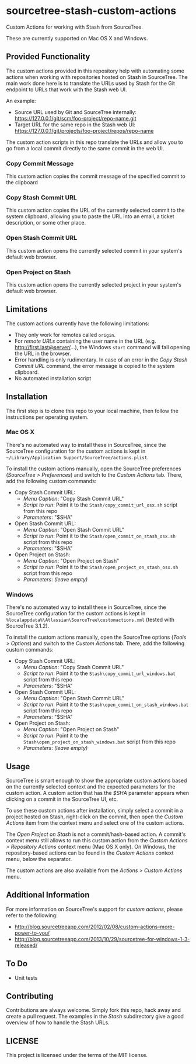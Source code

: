 # sourcetree-stash-custom-actions
Custom Actions for working with Stash from SourceTree.

These are currently supported on Mac OS X and Windows.

## Provided Functionality
The custom actions provided in this repository help with automating some actions when working with repositories hosted on Stash in SourceTree. The main work done here is to translate the URLs used by Stash for the Git endpoint to URLs that work with the Stash web UI.

An example:

* Source URL used by Git and SourceTree internally: https://127.0.0.1/git/scm/foo-project/repo-name.git
* Target URL for the same repo in the Stash web UI: https://127.0.0.1/git/projects/foo-project/repos/repo-name

The custom action scripts in this repo translate the URLs and allow you to go from a local commit directly to the same commit in the web UI.

### Copy Commit Message
This custom action copies the commit message of the specified commit to the clipboard

### Copy Stash Commit URL
This custom action copies the URL of the currently selected commit to the system clipboard, allowing you to paste the URL into an email, a ticket description, or some other place.

### Open Stash Commit URL
This custom action opens the currently selected commit in your system's default web browser.

### Open Project on Stash
This custom action opens the currently selected project in your system's default web browser.

## Limitations
The custom actions currently have the following limitations:

* They only work for remotes called `origin`.
* For _remote URLs_ containing the user name in the URL (e.g. http://first.last@server/...), the Windows `start` command will fail opening the URL in the browser.
* Error handling is only rudimentary. In case of an error in the _Copy Stash Commit URL_ command, the error message is copied to the system clipboard.
* No automated installation script

## Installation
The first step is to clone this repo to your local machine, then follow the instructions per operating system.

### Mac OS X
There's no automated way to install these in SourceTree, since the SourceTree configuration for the custom actions is kept in `~/Library/Application Support/SourceTree/actions.plist`.

To install the custom actions manually, open the SourceTree preferences (_SourceTree > Preferences_) and switch to the _Custom Actions_ tab. There, add the following custom commands:

* Copy Stash Commit URL:
	* _Menu Caption_: "Copy Stash Commit URL"
	* _Script to run_: Point it to the `Stash/copy_commit_url_osx.sh` script from this repo
	* _Parameters_: "$SHA"
* Open Stash Commit URL:
	* _Menu Caption_: "Open Stash Commit URL"
	* _Script to run_: Point it to the `Stash/open_commit_on_stash_osx.sh` script from this repo
	* _Parameters_: "$SHA"
* Open Project on Stash:
	* _Menu Caption_: "Open Project on Stash"
	* _Script to run_: Point it to the `Stash/open_project_on_stash_osx.sh` script from this repo
	* _Parameters_: _(leave empty)_
	
### Windows
There's no automated way to install these in SourceTree, since the SourceTree configuration for the custom actions is kept in `%localappdata%\Atlassian\SourceTree\customactions.xml` (tested with SourceTree 3.1.2).

To install the custom actions manually, open the SourceTree options (_Tools > Options_) and switch to the _Custom Actions_ tab. There, add the following custom commands:

* Copy Stash Commit URL:
	* _Menu Caption_: "Copy Stash Commit URL"
	* _Script to run_: Point it to the `Stash\copy_commit_url_windows.bat` script from this repo
	* _Parameters_: "$SHA"
* Open Stash Commit URL:
	* _Menu Caption_: "Open Stash Commit URL"
	* _Script to run_: Point it to the `Stash\open_commit_on_stash_windows.bat` script from this repo
	* _Parameters_: "$SHA"
* Open Project on Stash:
	* _Menu Caption_: "Open Project on Stash"
	* _Script to run_: Point it to the `Stash\open_project_on_stash_windows.bat` script from this repo
	* _Parameters_: _(leave empty)_

## Usage
SourceTree is smart enough to show the appropriate custom actions based on the currently selected context and the expected parameters for the custom action. A custom action that has the _$SHA_ parameter appears when clicking on a commit in the SourceTree UI, etc.

To use these custom actions after installation, simply select a commit in a project hosted on Stash, right-click on the commit, then open the _Custom Actions_ item from the context menu and select one of the custom actions.

The _Open Project on Stash_ is not a commit/hash-based action. A commit's context menu still allows to run this custom action from the _Custom Actions > Repository Actions_ context menu (Mac OS X only). On Windows, the repository-based actions can be found in the _Custom Actions_ context menu, below the separator.

The custom actions are also available from the _Actions > Custom Actions_ menu.

## Additional Information
For more information on SourceTree's support for _custom actions_, please refer to the following:

* http://blog.sourcetreeapp.com/2012/02/08/custom-actions-more-power-to-you/
* http://blog.sourcetreeapp.com/2013/10/29/sourcetree-for-windows-1-3-released/

## To Do
* Unit tests

## Contributing
Contributions are always welcome. Simply fork this repo, hack away and create a pull request. The examples in the _Stash_ subdirectory give a good overview of how to handle the Stash URLs.

## LICENSE
This project is licensed under the terms of the MIT license.
